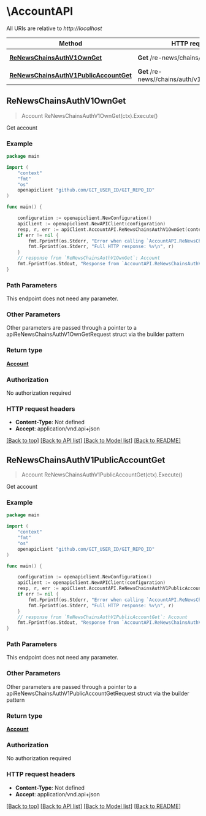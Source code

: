 # \AccountAPI

All URIs are relative to *http://localhost*

Method | HTTP request | Description
------------- | ------------- | -------------
[**ReNewsChainsAuthV1OwnGet**](AccountAPI.md#ReNewsChainsAuthV1OwnGet) | **Get** /re-news/chains/auth/v1/own | Get account
[**ReNewsChainsAuthV1PublicAccountGet**](AccountAPI.md#ReNewsChainsAuthV1PublicAccountGet) | **Get** /re-news//chains/auth/v1/public/account | Get account



## ReNewsChainsAuthV1OwnGet

> Account ReNewsChainsAuthV1OwnGet(ctx).Execute()

Get account



### Example

```go
package main

import (
	"context"
	"fmt"
	"os"
	openapiclient "github.com/GIT_USER_ID/GIT_REPO_ID"
)

func main() {

	configuration := openapiclient.NewConfiguration()
	apiClient := openapiclient.NewAPIClient(configuration)
	resp, r, err := apiClient.AccountAPI.ReNewsChainsAuthV1OwnGet(context.Background()).Execute()
	if err != nil {
		fmt.Fprintf(os.Stderr, "Error when calling `AccountAPI.ReNewsChainsAuthV1OwnGet``: %v\n", err)
		fmt.Fprintf(os.Stderr, "Full HTTP response: %v\n", r)
	}
	// response from `ReNewsChainsAuthV1OwnGet`: Account
	fmt.Fprintf(os.Stdout, "Response from `AccountAPI.ReNewsChainsAuthV1OwnGet`: %v\n", resp)
}
```

### Path Parameters

This endpoint does not need any parameter.

### Other Parameters

Other parameters are passed through a pointer to a apiReNewsChainsAuthV1OwnGetRequest struct via the builder pattern


### Return type

[**Account**](Account.md)

### Authorization

No authorization required

### HTTP request headers

- **Content-Type**: Not defined
- **Accept**: application/vnd.api+json

[[Back to top]](#) [[Back to API list]](../README.md#documentation-for-api-endpoints)
[[Back to Model list]](../README.md#documentation-for-models)
[[Back to README]](../README.md)


## ReNewsChainsAuthV1PublicAccountGet

> Account ReNewsChainsAuthV1PublicAccountGet(ctx).Execute()

Get account



### Example

```go
package main

import (
	"context"
	"fmt"
	"os"
	openapiclient "github.com/GIT_USER_ID/GIT_REPO_ID"
)

func main() {

	configuration := openapiclient.NewConfiguration()
	apiClient := openapiclient.NewAPIClient(configuration)
	resp, r, err := apiClient.AccountAPI.ReNewsChainsAuthV1PublicAccountGet(context.Background()).Execute()
	if err != nil {
		fmt.Fprintf(os.Stderr, "Error when calling `AccountAPI.ReNewsChainsAuthV1PublicAccountGet``: %v\n", err)
		fmt.Fprintf(os.Stderr, "Full HTTP response: %v\n", r)
	}
	// response from `ReNewsChainsAuthV1PublicAccountGet`: Account
	fmt.Fprintf(os.Stdout, "Response from `AccountAPI.ReNewsChainsAuthV1PublicAccountGet`: %v\n", resp)
}
```

### Path Parameters

This endpoint does not need any parameter.

### Other Parameters

Other parameters are passed through a pointer to a apiReNewsChainsAuthV1PublicAccountGetRequest struct via the builder pattern


### Return type

[**Account**](Account.md)

### Authorization

No authorization required

### HTTP request headers

- **Content-Type**: Not defined
- **Accept**: application/vnd.api+json

[[Back to top]](#) [[Back to API list]](../README.md#documentation-for-api-endpoints)
[[Back to Model list]](../README.md#documentation-for-models)
[[Back to README]](../README.md)

